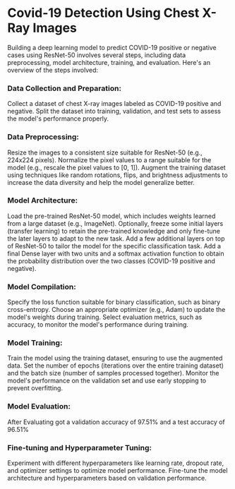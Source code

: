 # Covid-19 Detection Using Chest X-Ray Images

Building a deep learning model to predict COVID-19 positive or negative cases using ResNet-50 involves several steps, including data preprocessing, model architecture, training, and evaluation. Here's an overview of the steps involved:

### Data Collection and Preparation:

Collect a dataset of chest X-ray images labeled as COVID-19 positive and negative.
Split the dataset into training, validation, and test sets to assess the model's performance properly.
### Data Preprocessing:

Resize the images to a consistent size suitable for ResNet-50 (e.g., 224x224 pixels).
Normalize the pixel values to a range suitable for the model (e.g., rescale the pixel values to [0, 1]).
Augment the training dataset using techniques like random rotations, flips, and brightness adjustments to increase the data diversity and help the model generalize better.
### Model Architecture:

Load the pre-trained ResNet-50 model, which includes weights learned from a large dataset (e.g., ImageNet).
Optionally, freeze some initial layers (transfer learning) to retain the pre-trained knowledge and only fine-tune the later layers to adapt to the new task.
Add a few additional layers on top of ResNet-50 to tailor the model for the specific classification task.
Add a final Dense layer with two units and a softmax activation function to obtain the probability distribution over the two classes (COVID-19 positive and negative).

### Model Compilation:

Specify the loss function suitable for binary classification, such as binary cross-entropy.
Choose an appropriate optimizer (e.g., Adam) to update the model's weights during training.
Select evaluation metrics, such as accuracy, to monitor the model's performance during training.

### Model Training:

Train the model using the training dataset, ensuring to use the augmented data.
Set the number of epochs (iterations over the entire training dataset) and the batch size (number of samples processed together).
Monitor the model's performance on the validation set and use early stopping to prevent overfitting.

### Model Evaluation:

After Evaluating got a validation accuracy of 97.51% and a test accuracy of 96.51%


### Fine-tuning and Hyperparameter Tuning:
Experiment with different hyperparameters like learning rate, dropout rate, and optimizer settings to optimize model performance.
Fine-tune the model architecture and hyperparameters based on validation performance.
